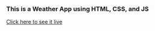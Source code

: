 ### This is a Weather App using HTML, CSS, and JS

[Click here to see it live]([https://hrodriguez007.github.io/weather-app-heidy/])

